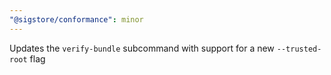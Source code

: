 ```yaml
---
"@sigstore/conformance": minor
---
```


Updates the `verify-bundle` subcommand with support for a new `--trusted-root` flag
